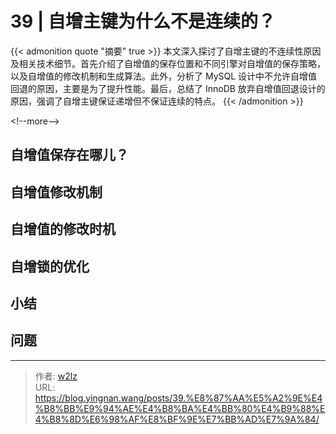 # 39 | 自增主键为什么不是连续的？


{{&lt; admonition quote &#34;摘要&#34; true &gt;}}
本文深入探讨了自增主键的不连续性原因及相关技术细节。首先介绍了自增值的保存位置和不同引擎对自增值的保存策略，以及自增值的修改机制和生成算法。此外，分析了 MySQL 设计中不允许自增值回退的原因，主要是为了提升性能。最后，总结了 InnoDB 放弃自增值回退设计的原因，强调了自增主键保证递增但不保证连续的特点。
{{&lt; /admonition &gt;}}

&lt;!--more--&gt;

## 自增值保存在哪儿？

## 自增值修改机制

## 自增值的修改时机

## 自增锁的优化

## 小结

## 问题


---

> 作者: [w2lz](https://github.com/w2lz)  
> URL: https://blog.yingnan.wang/posts/39.%E8%87%AA%E5%A2%9E%E4%B8%BB%E9%94%AE%E4%B8%BA%E4%BB%80%E4%B9%88%E4%B8%8D%E6%98%AF%E8%BF%9E%E7%BB%AD%E7%9A%84/  

